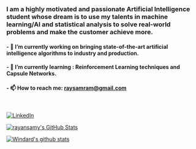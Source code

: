 ### I am a highly motivated and passionate Artificial Intelligence student whose dream is to use my talents in machine learning/AI and statistical analysis to solve real-world problems and make the customer achieve more. 


#### - 🔭 I’m currently working on bringing state-of-the-art artificial intelligence algorithms to industry and production.
#### - 🌱 I’m currently learning : Reinforcement Learning techniques and Capsule Networks.
#### - 📫 How to reach me: raysamram@gmail.com
</div>




<br>
<p>
  <a href="https://www.linkedin.com/in/rayan-samy-ramoul-6ab640134/" target="_blank"><img align="center" alt="LinkedIn" src="https://img.shields.io/badge/LinkedIn-blue?logo=linkedin&style=for-the-badge"/></a>

</p>

<p>
  
  <a href="https://github.com/rayansamy">
  <img align="center" src="https://github-readme-stats.vercel.app/api/top-langs/?username=rayansamy&langs_count=10&hide=html,css,roff&theme=nord&layout=compact" alt="rayansamy's GitHub Stats"/>
</a></p>
  
</p>

[![Windard's github stats](https://github-readme-stats.vercel.app/api?username=rayansamy&show_icons=true)](https://github.com/rayansamy)





<!--
**raysr/raysr** is a ✨ _special_ ✨ repository because its `README.md` (this file) appears on your GitHub profile.

Here are some ideas to get you started:


- 👯 I’m looking to collaborate on ...
- 🤔 I’m looking for help with ...
- 💬 Ask me about ...

-->
